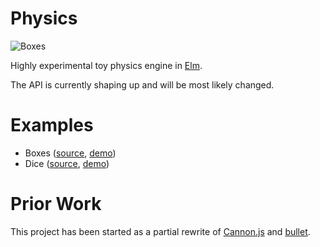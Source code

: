 # Physics

![Boxes](https://raw.githubusercontent.com/w0rm/elm-physics/master/examples/boxes/boxes.gif)

Highly experimental toy physics engine in [Elm](http://elm-lang.org/).

The API is currently shaping up and will be most likely changed.

# Examples

* Boxes ([source](https://github.com/w0rm/elm-physics/tree/master/examples/boxes), [demo](http://unsoundscapes.com/elm-physics/examples/boxes/))
* Dice ([source](https://github.com/w0rm/elm-dice), [demo](https://unsoundscapes.itch.io/dice))

# Prior Work

This project has been started as a partial rewrite of [Cannon.js](https://github.com/schteppe/cannon.js) and [bullet](https://github.com/bulletphysics/bullet3).
